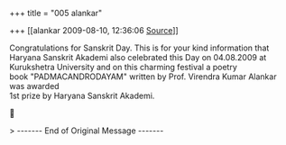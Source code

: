 +++
title = "005 alankar"

+++
[[alankar	2009-08-10, 12:36:06 [Source](https://groups.google.com/g/bvparishat/c/114LkDyExTA)]]



Congratulations for Sanskrit Day. This is for your kind information that  
Haryana Sanskrit Akademi also celebrated this Day on 04.08.2009 at  
Kurukshetra University and on this charming festival a poetry  
book "PADMACANDRODAYAM" written by Prof. Virendra Kumar Alankar was awarded  
1st prize by Haryana Sanskrit Akademi.  



\> ------- End of Original Message -------  
  

